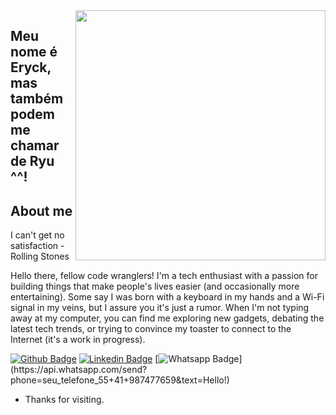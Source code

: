
<img align="right" width="400" height="400" src="https://i.redd.it/1r0b7q6jmc451.png">
  
## Meu nome é Eryck, mas também podem me chamar de Ryu ^^!
  
 
## About me 

I can't get no satisfaction - Rolling Stones

Hello there, fellow code wranglers! I'm a tech enthusiast with a passion for building things that make people's lives easier (and occasionally more entertaining). Some say I was born with a keyboard in my hands and a Wi-Fi signal in my veins, but I assure you it's just a rumor. When I'm not typing away at my computer, you can find me exploring new gadgets, debating the latest tech trends, or trying to convince my toaster to connect to the Internet (it's a work in progress).

[![Github Badge](https://img.shields.io/badge/-Github-000?style=flat-square&logo=Github&logoColor=white&link=https://github.com/EryckBarreto)](https://github.com/EryckBarreto)
[![Linkedin Badge](https://img.shields.io/badge/-LinkedIn-blue?style=flat-square&logo=Linkedin&logoColor=white&link=https://www.linkedin.com/in/eryckbarreto/)](https://www.linkedin.com/in/eryckbarreto/)
[![Whatsapp Badge](https://img.shields.io/badge/-Whatsapp-4CA143?style=flat-square&labelColor=4CA143&logo=whatsapp&logoColor=white&link=https://api.whatsapp.com/send?phone=seu_telefone_55+41+9987477659&text=Hello!)](https://api.whatsapp.com/send?phone=seu_telefone_55+41+987477659&text=Hello!)


- Thanks for visiting. 
 
